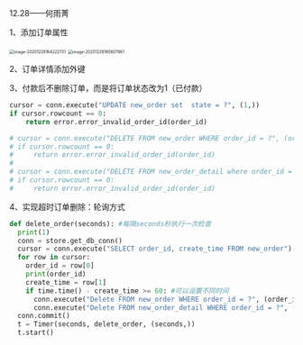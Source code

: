 12.28——何雨菁

1、添加订单属性

<img src="C:\Users\Administrator\AppData\Roaming\Typora\typora-user-images\image-20201228164222731.png" alt="image-20201228164222731" style="zoom: 50%;" />

<img src="C:\Users\Administrator\AppData\Roaming\Typora\typora-user-images\image-20201228165607861.png" alt="image-20201228165607861" style="zoom: 50%;" />

2、订单详情添加外键

3、付款后不删除订单，而是将订单状态改为1（已付款）

```python
cursor = conn.execute("UPDATE new_order set  state = ?", (1,))
if cursor.rowcount == 0:
    return error.error_invalid_order_id(order_id)

# cursor = conn.execute("DELETE FROM new_order WHERE order_id = ?", (order_id, ))
# if cursor.rowcount == 0:
#     return error.error_invalid_order_id(order_id)
#
# cursor = conn.execute("DELETE FROM new_order_detail where order_id = ?", (order_id, ))
# if cursor.rowcount == 0:
#     return error.error_invalid_order_id(order_id)
```

4、实现超时订单删除：轮询方式

```python
def delete_order(seconds): #每隔seconds秒执行一次检查
  print(1)
  conn = store.get_db_conn()
  cursor = conn.execute("SELECT order_id, create_time FROM new_order")
  for row in cursor:
    order_id = row[0]
    print(order_id)
    create_time = row[1]
    if time.time() - create_time >= 60: #可以设置不同时间
      conn.execute("Delete FROM new_order WHERE order_id = ?", (order_id,))
      conn.execute("Delete FROM new_order_detail WHERE order_id = ?", (order_id,))
  conn.commit()
  t = Timer(seconds, delete_order, (seconds,))
  t.start()
```

